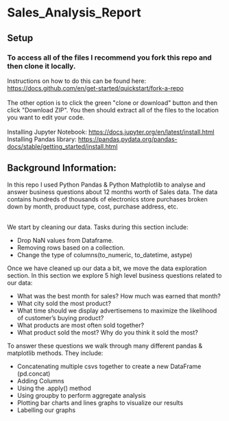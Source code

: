 # Sales_Analysis_Report

## Setup

### To access all of the files I recommend you fork this repo and then clone it locally.
Instructions on how to do this can be found here:  
https://docs.github.com/en/get-started/quickstart/fork-a-repo
<br />
<br />
The other option is to click the green "clone or download" button and then click "Download ZIP". You then should extract all of the files to the location you want to edit your code.
<br />
<br />
Installing Jupyter Notebook: https://docs.jupyter.org/en/latest/install.html  
Installing Pandas library: https://pandas.pydata.org/pandas-docs/stable/getting_started/install.html  

## Background Information:
 
In this repo I used Python Pandas & Python Mathplotlib to analyse and answer business questions about 12 months worth of Sales data. The data contains hundreds of thousands of electronics store purchases broken down by month, produuct type, cost, purchase address, etc.
<br />
<br />

We start by cleaning our data. Tasks during this section include:
* Drop NaN values from Dataframe.
* Removing rows based on a collection.
* Change the type of columns(to_numeric, to_datetime, astype)
  
  
Once we have cleaned up our data a bit, we move the data exploration section. In this section we explore 5 high level business questions related to our data:
  
  
* What was the best month for sales? How much was earned that month?
* What city sold the most product?
* What time should we display advertisemens to maximize the likelihood of customer’s buying product?
* What products are most often sold together?
* What product sold the most? Why do you think it sold the most?
  
  
To answer these questions we walk through many different pandas & matplotlib methods.  They include:
  
  
* Concatenating multiple csvs together to create a new DataFrame (pd.concat)
* Adding Columns
* Using the .apply() method
* Using groupby to perform aggregate analysis
* Plotting bar charts and lines graphs to visualize our results
* Labelling our graphs
